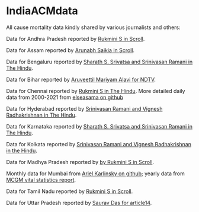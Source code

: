 # IndiaACMdata

All cause mortality data kindly shared by various journalists and others:

Data for Andhra Pradesh reported by [Rukmini S in Scroll](https://scroll.in/article/997427/andhra-pradesh-saw-400-increase-in-deaths-in-may-tamil-nadu-saw-more-modest-excess-mortality).

Data for Assam reported by [Arunabh Saikia in Scroll](https://scroll.in/article/997683/assam-saw-28000-more-deaths-than-normal-in-months-when-first-wave-of-covid-19-struck).

Data for Bengaluru reported by [Sharath S. Srivatsa and Srinivasan Ramani in The Hindu](https://www.thehindu.com/news/national/excess-deaths-in-karnataka-nearly-six-times-official-covid-19-tally/article34870624.ece).

Data for Bihar reported by [Aruveettil Mariyam Alavi for NDTV](https://www.ndtv.com/india-news/bihar-saw-nearly-75-000-unaccounted-deaths-amid-2nd-covid-wave-data-shows-2467778).

Data for Chennai reported by [Rukmini S in The Hindu](https://www.thehindu.com/opinion/op-ed/interpreting-deaths-in-chennai/article34645264.ece?homepage=true). More detailed daily data from 2000-2021 from [elseasama on github](https://github.com/elseasama/covid19chennai/blob/gh-pages/chennai_data/2000-2021%20deceased%20Chennai.csv)

Data for Hyderabad reported by [Srinivasan Ramani and Vignesh Radhakrishnan in The Hindu](https://www.thehindu.com/news/cities/Hyderabad/excess-deaths-in-hyderabad-are-10-times-the-official-covid-19-toll-for-telangana/article34807214.ece).

Data for Karnataka reported by [Sharath S. Srivatsa and Srinivasan Ramani in The Hindu](https://www.thehindu.com/news/national/excess-deaths-in-karnataka-nearly-six-times-official-covid-19-tally/article34870624.ece).

Data for Kolkata reported by [Srinivasan Ramani and Vignesh Radhakrishnan in the Hindu](https://www.thehindu.com/news/cities/kolkata/kolkatas-covid-19-deaths-in-2021-could-be-4-times-higher/article34671165.ece).

Data for Madhya Pradesh reported by [by Rukmini S in Scroll](https://scroll.in/article/996772/madhya-pradesh-saw-nearly-three-times-more-deaths-than-normal-after-second-wave-of-covid-19-struck).

Monthly data for Mumbai from [Ariel Karlinsky on github](https://github.com/akarlinsky/world_mortality/tree/main/local_mortality); yearly data from [MCGM vital statistics report](https://portal.mcgm.gov.in/irj/portal/anonymous/qlvitalstatsreport?guest_user=english).

Data for Tamil Nadu reported by [Rukmini S in Scroll](https://scroll.in/article/997427/andhra-pradesh-saw-400-increase-in-deaths-in-may-tamil-nadu-saw-more-modest-excess-mortality).

Data for Uttar Pradesh reported by [Saurav Das for article14](https://www.article-14.com/post/untitled-60cf605395758).

